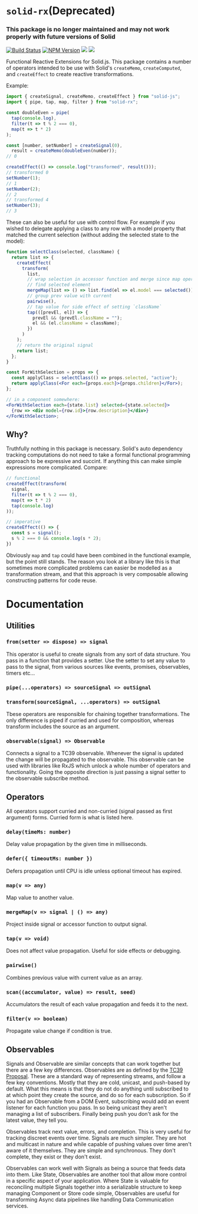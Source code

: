 # `solid-rx`(Deprecated)

### This package is no longer maintained and may not work properly with future versions of Solid

[![Build Status](https://github.com/solidui/solid/workflows/Solid%20CI/badge.svg)](https://github.com/solidui/solid/actions/workflows/main-ci.yml)
[![NPM Version](https://img.shields.io/npm/v/solid-rx.svg?style=flat)](https://www.npmjs.com/package/solid-rx)
![](https://img.shields.io/librariesio/release/npm/solid-rx)
![](https://img.shields.io/npm/dm/solid-rx.svg?style=flat)

Functional Reactive Extensions for Solid.js. This package contains a number of operators intended to be use with Solid's `createMemo`, `createComputed`, and `createEffect` to create reactive transformations.

Example:

```js
import { createSignal, createMemo, createEffect } from "solid-js";
import { pipe, tap, map, filter } from "solid-rx";

const doubleEven = pipe(
  tap(console.log),
  filter(t => t % 2 === 0),
  map(t => t * 2)
);

const [number, setNumber] = createSignal(0),
  result = createMemo(doubleEven(number));
// 0

createEffect(() => console.log("transformed", result()));
// transformed 0
setNumber(1);
// 1
setNumber(2);
// 2
// transformed 4
setNumber(3);
// 3
```

These can also be useful for use with control flow. For example if you wished to delegate applying a class to any row with a model property that matched the current selection (without adding the selected state to the model):

```jsx
function selectClass(selected, className) {
  return list => {
    createEffect(
      transform(
        list,
        // wrap selection in accessor function and merge since map operators are not tracked
        // find selected element
        mergeMap(list => () => list.find(el => el.model === selected())),
        // group prev value with current
        pairwise(),
        // tap value for side effect of setting `className`
        tap(([prevEl, el]) => {
          prevEl && (prevEl.className = "");
          el && (el.className = className);
        })
      )
    );
    // return the original signal
    return list;
  };
}

const ForWithSelection = props => {
  const applyClass = selectClass(() => props.selected, "active");
  return applyClass(<For each={props.each}>{props.children}</For>);
};

// in a component somewhere:
<ForWithSelection each={state.list} selected={state.selected}>
  {row => <div model={row.id}>{row.description}</div>}
</ForWithSelection>;
```

## Why?

Truthfully nothing in this package is necessary. Solid's auto dependency tracking computations do not need to take a formal functional programming approach to be expressive and succint. If anything this can make simple expressions more complicated. Compare:

```js
// functional
createEffect(transform(
  signal,
  filter(t => t % 2 === 0),
  map(t => t * 2)
  tap(console.log)
));

// imperative
createEffect(() => {
  const s = signal();
  s % 2 === 0 && console.log(s * 2);
})
```

Obviously `map` and `tap` could have been combined in the functional example, but the point still stands. The reason you look at a library like this is that sometimes more complicated problems can easier be modelled as a transformation stream, and that this approach is very composable allowing constructing patterns for code reuse.

# Documentation

## Utilities

### `from(setter => dispose) => signal`

This operator is useful to create signals from any sort of data structure. You pass in a function that provides a setter. Use the setter to set any value to pass to the signal, from various sources like events, promises, observables, timers etc...

### `pipe(...operators) => sourceSignal => outSignal`

### `transform(sourceSignal, ...operators) => outSignal`

Tbese operators are responsible for chaining together transformations. The only difference is piped if curried and used for composition, whereas transform includes the source as an argument.

### `observable(signal) => Observable`

Connects a signal to a TC39 observable. Whenever the signal is updated the change will be propagated to the observable. This observable can be used with libraries like RxJS which unlock a whole number of operators and functionality. Going the opposite direction is just passing a signal setter to the observable subscribe method.

## Operators

All operators support curried and non-curried (signal passed as first argument) forms. Curried form is what is listed here.

### `delay(timeMs: number)`

Delay value propagation by the given time in milliseconds.

### `defer({ timeoutMs: number })`

Defers propagation until CPU is idle unless optional timeout has expired.

### `map(v => any)`

Map value to another value.

### `mergeMap(v => signal | () => any)`

Project inside signal or accessor function to output signal.

### `tap(v => void)`

Does not affect value propagation. Useful for side effects or debugging.

### `pairwise()`

Combines previous value with current value as an array.

### `scan((accumulator, value) => result, seed)`

Accumulators the result of each value propagation and feeds it to the next.

### `filter(v => boolean)`

Propagate value change if condition is true.

## Observables

Signals and Observable are similar concepts that can work together but there are a few key differences. Observables are as defined by the [TC39 Proposal](https://github.com/tc39/proposal-observable). These are a standard way of representing streams, and follow a few key conventions. Mostly that they are cold, unicast, and push-based by default. What this means is that they do not do anything until subscribed to at which point they create the source, and do so for each subscription. So if you had an Observable from a DOM Event, subscribing would add an event listener for each function you pass. In so being unicast they aren't managing a list of subscribers. Finally being push you don't ask for the latest value, they tell you.

Observables track next value, errors, and completion. This is very useful for tracking discreet events over time. Signals are much simpler. They are hot and multicast in nature and while capable of pushing values over time aren't aware of it themselves. They are simple and synchronous. They don't complete, they exist or they don't exist.

Observables can work well with Signals as being a source that feeds data into them. Like State, Observables are another tool that allow more control in a specific aspect of your application. Where State is valuable for reconciling multiple Signals together into a serializable structure to keep managing Component or Store code simple, Observables are useful for transforming Async data pipelines like handling Data Communication services.
